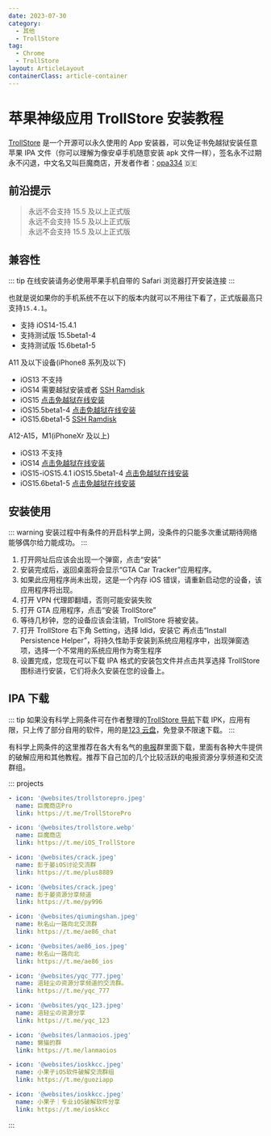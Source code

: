 ```yaml
---
date: 2023-07-30
category:
  - 其他
  - TrollStore
tag:
  - Chrome
  - TrollStore
layout: ArticleLayout
containerClass: article-container
---
```


# 苹果神级应用 TrollStore 安装教程

[TrollStore](https://github.com/opa334/TrollStore) 是一个开源可以永久使用的 App 安装器，可以免证书免越狱安装任意苹果 IPA 文件（你可以理解为像安卓手机随意安装 apk 文件一样），签名永不过期永不闪退，中文名又叫巨魔商店，开发者作者：[opa334](https://github.com/opa334) 🇩🇪

<!-- more -->

## 前沿提示

> 永远不会支持 15.5 及以上正式版  
> 永远不会支持 15.5 及以上正式版  
> 永远不会支持 15.5 及以上正式版

## 兼容性

::: tip
在线安装请务必使用苹果手机自带的 Safari 浏览器打开安装连接
:::

也就是说如果你的手机系统不在以下的版本内就可以不用往下看了，正式版最高只支持`15.4.1`。

- 支持 iOS14-15.4.1
- 支持测试版 15.5beta1-4
- 支持测试版 15.6beta1-5

A11 及以下设备(iPhone8 系列及以下)

- iOS13 不支持
- iOS14 需要越狱安装或者 [SSH Ramdisk](https://github.com/opa334/TrollStore/blob/main/install_sshrd.md)
- iOS15 [点击免越狱在线安装](https://api.jailbreaks.app/troll)
- iOS15.5beta1-4 [点击免越狱在线安装](https://api.jailbreaks.app/troll)
- iOS15.6beta1-5 [SSH Ramdisk](https://github.com/opa334/TrollStore/blob/main/install_sshrd.md)

A12-A15，M1(iPhoneXr 及以上)

- iOS13 不支持
- iOS14 [点击免越狱在线安装](https://api.jailbreaks.app/troll64e)
- iOS15-iOS15.4.1
  iOS15.5beta1-4 [点击免越狱在线安装](https://api.jailbreaks.app/troll)
- iOS15.6beta1-5 [点击免越狱在线安装](https://api.jailbreaks.app/troll64e)

## 安装使用

::: warning
安装过程中有条件的开启科学上网，没条件的只能多次重试期待网络能够偶尔给力能成功。
:::

1. 打开网址后应该会出现一个弹窗，点击“安装”
2. 安装完成后，返回桌面将会显示“GTA Car Tracker”应用程序。
3. 如果此应用程序尚未出现，这是一个内存 iOS 错误，请重新启动您的设备，该应用程序将出现。
4. 打开 VPN 代理即翻墙，否则可能安装失败
5. 打开 GTA 应用程序，点击“安装 TrollStore”
6. 等待几秒钟，您的设备应该会注销，TrollStore 将被安装。
7. 打开 TrollStore
   右下角 Setting，选择 ldid，安装它
   再点击“Install Persistence Helper”，将持久性助手安装到系统应用程序中，出现弹窗选项，选择一个不常用的系统应用作为寄生程序
8. 设置完成，您现在可以下载 IPA 格式的安装包文件并点击共享选择 TrollStore 图标进行安装，它们将永久安装在您的设备上。

## IPA 下载

::: tip
如果没有科学上网条件可在作者整理的[TrollStore 导航](../../nav//troll-store/)下载 IPK，应用有限，只上传了部分自用的软件，用的是[123 云盘](https://www.123pan.com/)，免登录不限速下载。
:::

有科学上网条件的这里推荐在各大有名气的[电报](https://telegram.org/)群里面下载，里面有各种大牛提供的破解应用和其他教程。推荐下自己加的几个比较活跃的电报资源分享频道和交流群组。

::: projects

```yaml
- icon: '@websites/trollstorepro.jpeg'
  name: 巨魔商店Pro
  link: https://t.me/TrollStorePro

- icon: '@websites/trollstore.webp'
  name: 巨魔商店
  link: https://t.me/iOS_TrollStore

- icon: '@websites/crack.jpeg'
  name: 彭于晏iOS讨论交流群
  link: https://t.me/plus8889

- icon: '@websites/crack.jpeg'
  name: 彭于晏资源分享频道
  link: https://t.me/py996

- icon: '@websites/qiumingshan.jpeg'
  name: 秋名山一路向北交流群
  link: https://t.me/ae86_chat

- icon: '@websites/ae86_ios.jpeg'
  name: 秋名山一路向北
  link: https://t.me/ae86_ios

- icon: '@websites/yqc_777.jpeg'
  name: 浥轻尘の资源分享频道的交流群。
  link: https://t.me/yqc_777

- icon: '@websites/yqc_123.jpeg'
  name: 浥轻尘の资源分享
  link: https://t.me/yqc_123

- icon: '@websites/lanmaoios.jpeg'
  name: 懒猫的群
  link: https://t.me/lanmaoios

- icon: '@websites/ioskkcc.jpeg'
  name: 小果子iOS软件破解交流群组
  link: https://t.me/guoziapp

- icon: '@websites/ioskkcc.jpeg'
  name: 小果子｜专业iOS破解软件分享
  link: https://t.me/ioskkcc
```

:::
